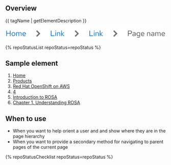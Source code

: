 <link rel="stylesheet" type="text/css" href="/assets/packages/@rhds/elements/elements/rh-breadcrumb/rh-breadcrumb-lightdom.css">

## Overview

{{ tagName | getElementDescription }}

<uxdot-example width-adjustment="296px">
  <img src="breadcrumb-sample-element.svg" alt="Three placeholder breadcrumb links and a current page breadcrumb">
</uxdot-example>

{% repoStatusList repoStatus=repoStatus %}

## Sample element

<rh-breadcrumb>
  <ol>
    <li><a href="#">Home</a></li>
    <li><a href="#">Products</a></li>
    <li><a href="#">Red Hat OpenShift on AWS</a></li>
    <li><a href="#">4</a></li>
    <li><a href="#">Introduction to ROSA</a></li>
    <li><a href="#" aria-current="page">Chapter 1. Understanding ROSA</a></li>
  </ol>
</rh-breadcrumb>

## When to use

- When you want to help orient a user and and show where they are in the page hierarchy
- When you want to provide a secondary method for navigating to parent pages of the current page

{% repoStatusChecklist repoStatus=repoStatus %}